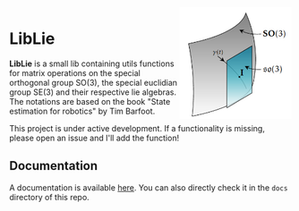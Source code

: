 <img align="right" width="200" src="media/lie-sphere.png">

LibLie
======
**LibLie** is a small lib containing utils functions for matrix operations on the special orthogonal group SO(3), the special euclidian group SE(3) and their respective lie algebras.
The notations are based on the book "State estimation for robotics" by Tim Barfoot.

This project is under active development. If a functionality is missing, please open an issue and I'll add the function!

Documentation
-------------

A documentation is available [here](https://htmlpreview.github.io/?https://github.com/norlab-ulaval/Liblie/blob/main/docs/build/html/index.html).
You can also directly check it in the `docs` directory of this repo.
